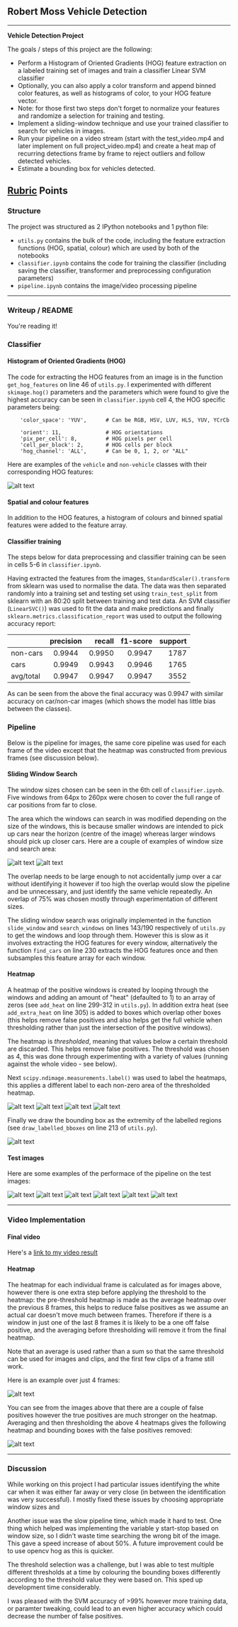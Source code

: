 ## Robert Moss Vehicle Detection

---

**Vehicle Detection Project**

The goals / steps of this project are the following:

* Perform a Histogram of Oriented Gradients (HOG) feature extraction on a labeled training set of images and train a classifier Linear SVM classifier
* Optionally, you can also apply a color transform and append binned color features, as well as histograms of color, to your HOG feature vector. 
* Note: for those first two steps don't forget to normalize your features and randomize a selection for training and testing.
* Implement a sliding-window technique and use your trained classifier to search for vehicles in images.
* Run your pipeline on a video stream (start with the test_video.mp4 and later implement on full project_video.mp4) and create a heat map of recurring detections frame by frame to reject outliers and follow detected vehicles.
* Estimate a bounding box for vehicles detected.

[//]: # (Image References)
[image1]: ./output_images/test_image_1.jpg
[image2]: ./output_images/test_image_2.jpg
[image3]: ./output_images/test_image_3.jpg
[image4]: ./output_images/test_image_4.jpg
[image5]: ./output_images/test_image_5.jpg
[image6]: ./output_images/test_image_6.jpg

[image7]: ./output_images/search_window_64.jpg
[image8]: ./output_images/search_window_96.jpg
[image9]: ./output_images/search_window_120.jpg
[image10]: ./output_images/search_window_160.jpg
[image11]: ./output_images/search_window_200.jpg
[image12]: ./output_images/search_window_260.jpg

[image13]: ./output_images/hogs.jpg
[image14]: ./output_images/All_positive_windows.jpg
[image15]: ./output_images/Heatmap.jpg
[image16]: ./output_images/Thresholded_Heatmap.jpg
[image17]: ./output_images/Labelled_array.jpg
[image18]: ./output_images/Result.jpg

[image19]: ./output_images/heatmap_frames.jpg
[image20]: ./output_images/combined_frames.jpg

[video1]: ./output_images/video_out.mp4

## [Rubric](https://review.udacity.com/#!/rubrics/513/view) Points

### Structure
The project was structured as 2 IPython notebooks and 1 python file:
* `utils.py` contains the bulk of the code, including the feature extraction functions (HOG, spatial, colour) which are used by both of the notebooks
* `classifier.ipynb` contains the code for training the classifier (including saving the classifier, transformer and preprocessing configuration parameters)
* `pipeline.ipynb` contains the image/video processing pipeline
 
---
### Writeup / README

You're reading it!

### Classifier

#### Histogram of Oriented Gradients (HOG)

The code for extracting the HOG features from an image is in the function `get_hog_features` on line 46 of `utils.py`. I experimented with different `skimage.hog()` parameters and the parameters which were found to give the highest accuracy can be seen in `classifier.ipynb` cell 4, the HOG specific parameters being:

```
    'color_space': 'YUV',      # Can be RGB, HSV, LUV, HLS, YUV, YCrCb

    'orient': 11,              # HOG orientations
    'pix_per_cell': 8,         # HOG pixels per cell
    'cell_per_block': 2,       # HOG cells per block
    'hog_channel': 'ALL',      # Can be 0, 1, 2, or "ALL"
```

Here are examples of the `vehicle` and `non-vehicle` classes with their corresponding HOG features:

![alt text][image13]


#### Spatial and colour features
In addition to the HOG features, a histogram of colours and binned spatial features were added to the feature array.

####  Classifier training
The steps below for data preprocessing and classifier training can be seen in cells 5-6 in `classifier.ipynb`.

Having extracted the features from the images, `StandardScaler().transform` from sklearn was used to normalise the data. The data was then separated randomly into a training set and testing set using `train_test_split` from sklearn with an 80:20 split between training and test data. An SVM classifier (`LinearSVC()`) was used to fit the data and make predictions and finally `sklearn.metrics.classification_report` was used to output the following accuracy report:

|           | precision | recall | f1-score | support |
| --------- |:---------:| ------:| --------:| -------:|
| non-cars  |  0.9944   | 0.9950 | 0.9947   | 1787    |
| cars      |  0.9949   | 0.9943 | 0.9946   | 1765    |
| avg/total |  0.9947   | 0.9947 | 0.9947   | 3552    |

As can be seen from the above the final accuracy was 0.9947 with similar accuracy on car/non-car images (which shows the model has little bias between the classes).


### Pipeline
Below is the pipeline for images, the same core pipeline was used for each frame of the video except that the heatmap was constructed from previous frames (see discussion below).

#### Sliding Window Search
The window sizes chosen can be seen in the 6th cell of `classifier.ipynb`. Five windows from 64px to 260px were chosen to cover the full range of car positions from far to close.

The area which the windows can search in was modified depending on the size of the windows, this is because smaller windows are intended to pick up cars near the horizon (centre of the image) whereas larger windows should pick up closer cars. Here are a couple of examples of window size and search area:

![alt text][image7]
![alt text][image10]

The overlap needs to be large enough to not accidentally jump over a car without identifying it however if too high the overlap would slow the pipeline and be unnecessary, and just identify the same vehicle repeatedly. An overlap of 75% was chosen mostly through experimentation of different sizes.

The sliding window search was originally implemented in the function `slide_window` and `search_windows` on lines 143/190 respectively of `utils.py` to get the windows and loop through them. However this is slow as it involves extracting the HOG features for every window, alternatively the function `find_cars` on line 230 extracts the HOG features once and then subsamples this feature array for each window.

#### Heatmap
A heatmap of the positive windows is created by looping through the windows and adding an amount of "heat" (defaulted to 1) to an array of zeros (see `add_heat` on line 299-312 in `utils.py`). In addition extra heat (see `add_extra_heat` on line 305) is added to boxes which overlap other boxes (this helps remove false positives and also helps get the full vehicle when thresholding rather than just the intersection of the positive windows).

The heatmap is *thresholded*, meaning that values below a certain threshold are discarded. This helps remove false positives. The threshold was chosen as 4, this was done through experimenting with a variety of values (running against the whole video - see below).

Next `scipy.ndimage.measurements.label()` was used to label the heatmaps, this applies a different label to each non-zero area of the thresholded heatmap.

![alt text][image14]
![alt text][image15]
![alt text][image16]
![alt text][image17]

Finally we draw the bounding box as the extremity of the labelled regions (see `draw_labelled_bboxes` on line 213 of `utils.py`).

![alt text][image18]


#### Test images
Here are some examples of the performace of the pipeline on the test images:

![alt text][image1]
![alt text][image2]
![alt text][image3]
![alt text][image4]
![alt text][image5]
![alt text][image6]

---

### Video Implementation

#### Final video
Here's a [link to my video result](./output_images/video_result.mp4)

#### Heatmap
The heatmap for each individual frame is calculated as for images above, however there is one extra step before applying the threshold to the heatmap: the pre-threshold heatmap is made as the average heatmap over the previous 8 frames, this helps to reduce false positives as we assume an actual car doesn't move much between frames. Therefore if there is a window in just one of the last 8 frames it is likely to be a one off false positive, and the averaging before thresholding will remove it from the final heatmap.

Note that an average is used rather than a sum so that the same threshold can be used for images and clips, and the first few clips of a frame still work.

Here is an example over just 4 frames:

![alt text][image19]

You can see from the images above that there are a couple of false positives however the true positives are much stronger on the heatmap. Averaging and then thresholding the above 4 heatmaps gives the following heatmap and bounding boxes with the false positives removed:

![alt text][image20]

---

### Discussion

While working on this project I had particular issues identifying the white car when it was either far away or very close (in between the identification was very successful). I mostly fixed these issues by choosing appropriate window sizes and 

Another issue was the slow pipeline time, which made it hard to test. One thing which helped was implementing the variable y start-stop based on window size, so I didn't waste time searching the wrong bit of the image. This gave a speed increase of about 50%. A future improvement could be to use opencv hog as this is quicker.

The threshold selection was a challenge, but I was able to test multiple different thresholds at a time by colouring the bounding boxes differently according to the threshold value they were based on. This sped up development time considerably.

I was pleased with the SVM accuracy of >99% however more training data, or paramter tweaking, could lead to an even higher accuracy which could decrease the number of false positives.
